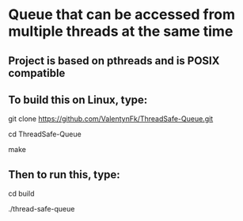 # Queue that can be accessed from multiple threads at the same time
Project is based on pthreads and is POSIX compatible
---
## To build this on Linux, type:
  git clone https://github.com/ValentynFk/ThreadSafe-Queue.git
  
  cd ThreadSafe-Queue
  
  make
## Then to run this, type:
  cd build
  
  ./thread-safe-queue
